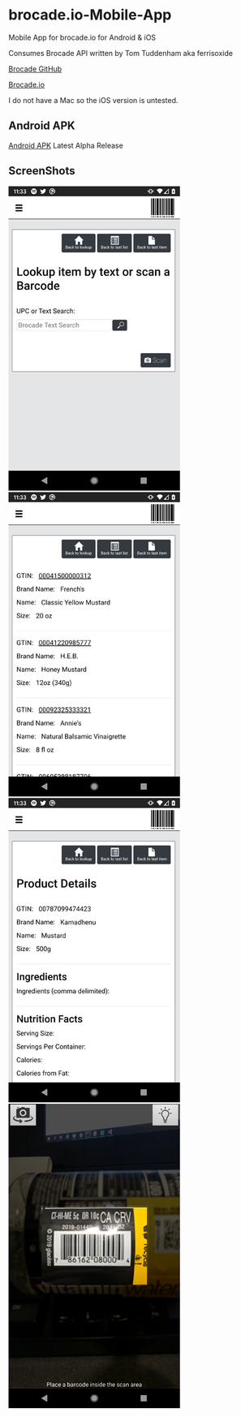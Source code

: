 # brocade.io-Mobile-App
Mobile App for brocade.io for Android & iOS

Consumes Brocade API written by Tom Tuddenham aka ferrisoxide

[Brocade GitHub](https://github.com/ferrisoxide/brocade.io)

[Brocade.io](https://www.brocade.io/)


I do not have a Mac so the iOS version is untested. 

## Android APK
[Android APK](BrocadeMobile.apk) Latest Alpha Release

## ScreenShots
![Lookup Interface](/Screenshots/LookUp.png)
![Item List Interface](/Screenshots/ItemList.png)
![Item Interface](/Screenshots/Item.png)
![Item Scan](/Screenshots/Scan.png)
